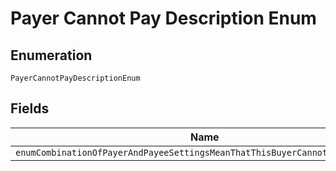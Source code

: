 
# Payer Cannot Pay Description Enum

## Enumeration

`PayerCannotPayDescriptionEnum`

## Fields

| Name |
|  --- |
| `enumCombinationOfPayerAndPayeeSettingsMeanThatThisBuyerCannotPayThisSeller` |

